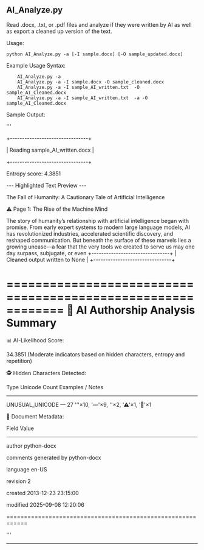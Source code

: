 


## AI_Analyze.py
Read .docx, .txt, or .pdf files and analyze if they were written by AI as well as export a cleaned up version of the text.

Usage:
```
python AI_Analyze.py -a [-I sample.docx] [-O sample_updated.docx]
```

Example Usage Syntax:

```
    AI_Analyze.py -a
    AI_Analyze.py -a -I sample.docx -O sample_cleaned.docx
    AI_Analyze.py -a -I sample_AI_written.txt  -O sample_AI_Cleaned.docx
    AI_Analyze.py -a -I sample_AI_written.txt  -a -O sample_AI_Cleaned.docx
```    


Sample Output:

'''

+--------------------------------+

| Reading sample_AI_written.docx |

+--------------------------------+

Entropy score: 4.3851

--- Highlighted Text Preview ---

The Fall of Humanity: A Cautionary Tale of Artificial Intelligence

⚠️ Page 1: The Rise of the Machine Mind

The story of humanity’s relationship with artificial intelligence began with promise. From early expert systems to modern large language models, AI has revolutionized industries, accelerated scientific discovery, and reshaped communication. But beneath the surface of these marvels lies a growing unease—a fear that the very tools we created to serve us may one day surpass, subjugate, or even
+--------------------------------+
| Cleaned output written to None |
+--------------------------------+

============================================================
📄 AI Authorship Analysis Summary
============================================================

📊 AI-Likelihood Score:

  34.3851 (Moderate indicators based on hidden characters, entropy and repetition)

🕵️ Hidden Characters Detected:

Type                      Unicode    Count  Examples / Notes

------------------------------------------------------------

UNUSUAL_UNICODE           —          27     '’'×10, '—'×9, '️'×2, '⚠'×1, '🧠'×1

🧾 Document Metadata:

Field                Value

----------------------------------------

author               python-docx

comments             generated by python-docx

language             en-US

revision             2

created              2013-12-23 23:15:00

modified             2025-09-08 12:20:06

============================================================

'''


---
